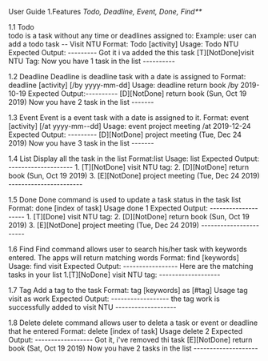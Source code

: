 User Guide 
1.Features
_Todo, Deadline, Event, Done, Find**_ 

1.1 Todo    
    todo is a task without any time or deadlines assigned to: 
    Example: user can add a todo task -- Visit NTU 
    Format: Todo [activity]
    Usage: Todo NTU 
    Expected Output: ---------
                     Got it i va added the this task
                     [T][NotDone]visit NTU Tag:
                     Now you have 1 task in the list
                     ----------
       
1.2 Deadline
    Deadline is deadline task with a date is assigned to
    Format: deadline [activity] [/by yyyy-mm-dd]
    Usage: deadline return book /by 2019-10-19
    Expected Output:----------
                    [D][NotDone] return book (Sun, Oct 19 2019)
                    Now you have 2 task in the list
                    -------
                 
1.3 Event
    Event is a event task with a date is assigned to it. 
    Format: event [activity] [/at yyyy-mm--dd]
    Usage: event project meeting /at 2019-12-24
    Expected Output: ---------
                     [D][NotDone] project meeting (Tue, Dec 24 2019)
                     Now you have 3 task in the list
                     -------


1.4 List 
    Display all the task in the list 
    Format:list
    Usage: list
    Expected Output: --------------------
                    1. [T][NotDone] visit NTU tag:
                    2. [D][NotDone] return book (Sun, Oct 19 2019)
                    3. [E][NotDone] project meeting (Tue, Dec 24 2019)
                    -----------------------
                         
1.5 Done 
    Done command is used to update a task status in the task list 
    Format: done [index of task]
    Usage done 1 
    Expected Output: --------------------
                     1. [T][Done] visit NTU tag:
                     2. [D][NotDone] return book (Sun, Oct 19 2019)
                     3. [E][NotDone] project meeting (Tue, Dec 24 2019)
                     -----------------------
                     
1.6 Find 
    Find command allows user to search his/her task with keywords entered. The apps will return matching words
    Format: find [keywords]
    Usage: find visit
    Expected Output: -----------------
                    Here are the matching tasks in your list
                    1.[T][NoDone] visit NTU tag:
                    -------------------
                    
1.7 Tag
    Add a tag to the task 
    Format: tag [keywords] as [#tag]
    Usage tag visit as work 
    Expected Output: ------------------
                    the tag work is successfully added to visit NTU 
                    -------------------
 
1.8 Delete 
    delete command allows user to deleta a task or event or deadline that he entered
    Format: delete [index of task]
    Usage delete 2
    Expected Output: ------------------
                    Got it, i've removed thi task 
                    [E][NotDone] return book (Sat, Oct 19 2019)
                    Now you have 2 tasks in the list
                    --------------------
 
